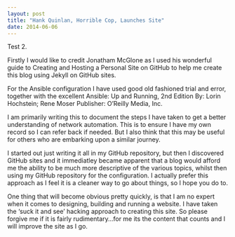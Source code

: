 ```yaml
---
layout: post
title: "Hank Quinlan, Horrible Cop, Launches Site"
date: 2014-06-06
---
```


Test 2.

Firstly I would like to credit Jonatham McGlone as I used his wonderful guide to Creating and Hosting a Personal Site on GitHub to help me create this blog using Jekyll on GitHub sites.

For the Ansible configuration I have used good old fashioned trial and error, together with the excellent
Ansible: Up and Running, 2nd Edition
By: Lorin Hochstein; Rene Moser
Publisher: O’Reilly Media, Inc.

I am primarily writing this to document the steps I have taken to get a better understanding of network automation. This is to ensure I have my own record so I can refer back if needed. But I also think that this may be useful for others who are embarking upon a similar journey.

I started out just writing it all in my GitHub repository, but then I discovered GitHub sites and it immediatley became apparent that a blog would afford me the ability to be much more descriptive of the various topics, whilst then using my GitHub repository for the configuration. I actually prefer this approach as I feel it is a cleaner way to go about things, so I hope you do to.

One thing that will become obvious pretty quickly, is that I am no expert when it comes to designing, building and running a website. I have taken the ‘suck it and see’ hacking approach to creating this site. So please forgive me if it is fairly rudimentary…for me its the content that counts and I will improve the site as I go.
